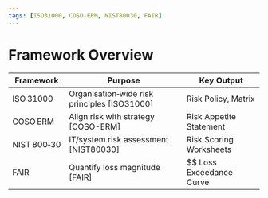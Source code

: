 ```yaml
---
tags: [ISO31000, COSO-ERM, NIST80030, FAIR]
---
```

# Framework Overview

| Framework | Purpose | Key Output |
|-----------|---------|------------|
| ISO 31000 | Organisation‑wide risk principles [ISO31000] | Risk Policy, Matrix |
| COSO ERM | Align risk with strategy [COSO-ERM] | Risk Appetite Statement |
| NIST 800‑30 | IT/system risk assessment [NIST80030] | Risk Scoring Worksheets |
| FAIR | Quantify loss magnitude [FAIR] | $$ Loss Exceedance Curve |
